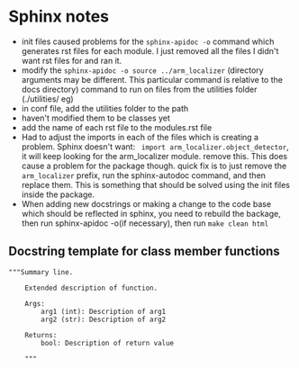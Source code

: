 # Sphinx notes

- init files caused problems for the `sphinx-apidoc -o` command which generates rst files for each module. I just removed all the files I didn't want rst files for and ran it.
- modify the `sphinx-apidoc -o source ../arm_localizer` (directory arguments may be different. This particular command is relative to the docs directory) command to run on files from the utilities folder (./utilities/ eg)
- in conf file, add the utilities folder to the path
- haven't modified them to be classes yet
- add the name of each rst file to the modules.rst file
- Had to adjust the imports in each of the files which is creating a problem. Sphinx doesn't want: ` import arm_localizer.object_detector`, it will keep looking for the arm_localizer module. remove this. This does cause a problem for the package though. quick fix is to just remove the ```arm_localizer``` prefix, run the sphinx-autodoc command, and then replace them. This is something that should be solved using the init files inside the package.
- When adding new docstrings or making a change to the code base which should be reflected in sphinx, you need to rebuild the backage, then run sphinx-apidoc -o(if necessary), then run `make clean html`

## Docstring template for class member functions

```
"""Summary line.

    Extended description of function.

    Args:
        arg1 (int): Description of arg1
        arg2 (str): Description of arg2

    Returns:
        bool: Description of return value

    """
```
